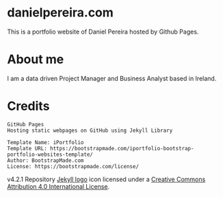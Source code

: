 # danielpereira.com
This is a portfolio website of Daniel Pereira hosted by Github Pages.

# About me
I am a data driven Project Manager and Business Analyst based in Ireland. 

# Credits

```
GitHub Pages
Hosting static webpages on GitHub using Jekyll Library

Template Name: iPortfolio
Template URL: https://bootstrapmade.com/iportfolio-bootstrap-portfolio-websites-template/
Author: BootstrapMade.com
License: https://bootstrapmade.com/license/
```
v4.2.1
Repository [Jekyll logo](https://github.com/jekyll/brand) icon licensed under a [Creative Commons Attribution 4.0 International License](http://choosealicense.com/licenses/cc-by-4.0/).



